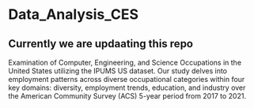 # Data_Analysis_CES
## Currently we are updaating this repo
Examination of Computer, Engineering, and Science Occupations in the United States utilizing the IPUMS US dataset. Our study delves into employment patterns across diverse occupational categories within four key domains: diversity, employment trends, education, and industry over the American Community Survey (ACS) 5-year period from 2017 to 2021.
